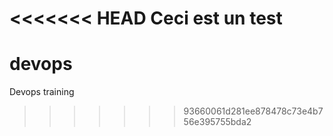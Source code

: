 <<<<<<< HEAD
Ceci est un test
=======
# devops
Devops training
>>>>>>> 93660061d281ee878478c73e4b756e395755bda2
